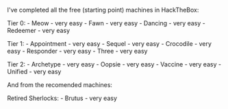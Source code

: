 I've completed all the free (starting point) machines in HackTheBox:
  
Tier 0:
    - Meow - very easy
    - Fawn - very easy
    - Dancing - very easy
    - Redeemer - very easy
  
Tier 1:
    - Appointment - very easy
    - Sequel - very easy
    - Crocodile - very easy
    - Responder - very easy
    - Three - very easy
  
Tier 2:
    - Archetype - very easy
    - Oopsie - very easy
    - Vaccine - very easy
    - Unified - very easy

And from the recomended machines:
  
Retired Sherlocks:
    - Brutus - very easy
